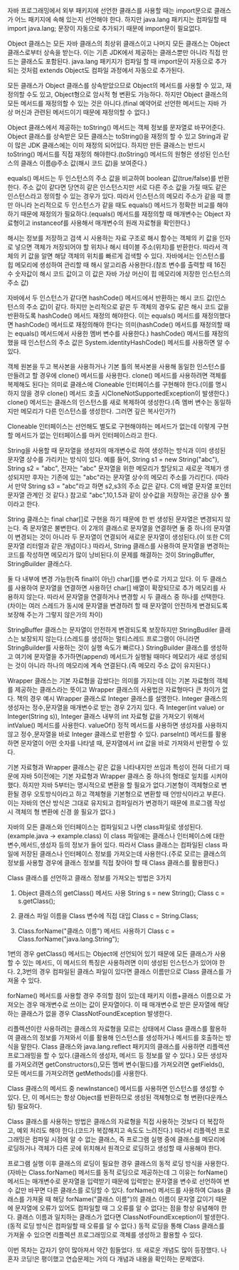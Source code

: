 자바 프로그래밍에서 외부 패키지에 선언한 클래스를 사용할 때는 import문으로 클래스가 어느 패키지에 속해 있는지 선언해야 한다. 하지만 java.lang 패키지는 컴파일할 때 import java.lang; 문장이 자동으로 추가되기 때문에 import문이 필요없다. 

Object 클래스는 모든 자바 클래스의 최상위 클래스이고 나머지 모든 클래스는 Object 클래스로부터 상속을 받는다. 이는 기존 JDK에서 제공하는 클래스뿐만 아니라 직접 만드는 클래스도 포함된다. java.lang 패키지가 컴파일 할 때 import문이 자동으로 추가되는 것처럼 extends Object도 컴파일 과정에서 자동으로 추가된다. 

모든 클래스가 Object 클래스를 상속받았으므로 Object의 메서드를 사용할 수 있고, 재정의할 수도 있고, Object형으로 암시적 형 변환도 가능하다. 하지만 Object 클래스의 모든 메서드를 재정의할 수 있는 것은 아니다.(final 예약어로 선언한 메서드는 자바 가상 머신과 관련된 메서드이기 때문에 재정의할 수 없다.)

Object 클래스에서 제공하는 toString() 메서드는 객체 정보를 문자열로 바꾸어준다. Object 클래스를 상속받은 모든 클래스는 toString()을 재정의 할 수 있고 String과 같이 많은 JDK 클래스에는 이미 재정의 되어있다. 하지만 만든 클래스는 반드시 toString() 메서드를 직접 재정의 해야한다.(toString() 메서드의 원형은 생성된 인스턴스의 클래스 이름@주소 값(해시 코드 값)을 보여준다.)

equals() 메서드는 두 인스턴스의 주소 값을 비교하여 boolean 값(true/false)를 반환한다. 주소 값이 같다면 당연히 같은 인스턴스지만 서로 다른 주소 값을 가질 때도 같은 인스턴스라고 정의할 수 있는 경우가 있다. 따라서 인스턴스의 메모리 주소가 같을 때 뿐만 아니라 논리적으로 두 인스턴스가 같을 때도 equals() 메서드가 정확한 비교를 해야 하기 때문에 재정의가 필요하다.(equals() 메서드를 재정의할 때 매개변수는 Object 자료형이고 instanceof를 사용해서 매개변수의 원래 자료형을 확인한다.)

해시는 정보를 저장하고 검색 시 사용하는 자료 구조로 해시 함수는 객체의 키 값을 인자로 넣으면 객체가 저장되어야 할 위치나 해시 테이블 주소(위치)를 반환한다. 따라서 객체의 키 값을 알면 해당 객체의 위치를 빠르게 검색할 수 있다. 자바에서는 인스턴스를 힙 메모리에 생성하여 관리할 때 해시 알고리즘 사용한다.(참조 변수를 출력할 때 16진수 숫자값이 해시 코드 값이고 이 값은 자바 가상 머신이 힙 메모리에 저장한 인스턴스의 주소 값)

자바에서 두 인스턴스가 같다면 hashCode() 메서드에서 반환하는 해시 코드 값(인스턴스의 주소 값)이 같다. 하지만 논리적으로 같은 두 객체의 경우도 같은 해시 코드 값을 반환하도록 hashCode() 메서드 재정의 해야한다. 이는 equals() 메서드를 재정의했다면 hashCode() 메서드로 재정의해야 한다는 의미(hashCode() 메서드를 재정의할 때는 equals() 메서드에서 사용한 멤버 변수를 사용한다.) hashCode() 메서드를 재정의했을 때 인스턴스의 주소 값은 System.identityHashCode() 메서드를 사용하면 알 수 있다.

객체 원본을 두고 복사본을 사용하거나 기본 틀의 복사본을 사용해 동일한 인스턴스를 만들려고 할 경우에 clone() 메서드를 사용한다. clone() 메서드를 사용하려면 객체를 복제해도 된다는 의미로 클래스에 Cloneable 인터페이스를 구현해야 한다.(이를 명시하지 않을 경우 clone() 메서드 호출 시CloneNotSupportedException이 발생한다.) clone() 메서드는 클래스의 인스턴스를 새로 복제하여 생성한다.(즉 멤버 변수는 동일하지만 메모리가 다른 인스턴스를 생성한다. 그러면 깊은 복사인가?)

Cloneable 인터페이스는 선언해도 별도로 구현해야하는 메서드가 없는데 이렇게 구현할 메서드가 없는 인터페이스를 마커 인터페이스라고 한다.

String을 사용할 때 문자열을 생성자의 매개변수로 하여 생성하는 방식과 이미 생성된 문자열 상수를 가리키는 방식이 있다. 예를 들어, String s1 = new String("abc"), String s2 = "abc", 전자는 "abc" 문자열을 위한 메모리가 할당되고 새로운 객체가 생성되지만 후자는 기존에 있는 "abc"라는 문자열 상수의 메모리 주소를 가리킨다. (따라서 만약 String s3 = "abc"라고 하면 s2,s3의 주소 값은 같다. C의 배열 문자열 포인터 문자열 관계인 것 같다.) 참고로 "abc",10,1.5과 같이 상수값을 저장하는 공간을 상수 풀이라고 한다.

String 클래스는 final char[]로 구현을 하기 때문에 한 번 생성된 문자열은 변경되지 않는다. 즉 문자열은 불변한다. 이 2개의 클래스로 문자열을 연결하면 둘 중 하나의 문자열이 변경되는 것이 아니라 두 문자열이 연결되어 새로운 문자열이 생성된다.(이 또한 C의 문자열 리터럴과 같은 개념이다.) 따라서, String 클래스를 사용하여 문자열을 변경하는 코드를 작성하면 메모리가 많이 낭비된다.이 문제를 해결하는 것이 StringBuffer, StringBuilder 클래스다.

둘 다 내부에 변경 가능한(즉 final이 아닌) char[]를 변수로 가지고 있다. 이 두 클래스를 사용하여 문자열을 연결하면 사용하던 char[] 배열이 확장되므로 추가 메모리를 사용하지 않는다. 따라서 문자열을 연결하거나 변경할 시 두 클래스 중 하나를 선택한다.(차이는 여러 스레드가 동시에 문자열을 변경하려 할 때 문자열이 안전하게 변경되도록 보장해 주는가 그렇지 않은가의 차이)

StringBuffer 클래스는 문자열이 안전하게 변경되도록 보장하지만 StringBudiler 클래스는 보장되지 않는다.(스레드를 생성하는 멀티스레드 프로그램이 아니라면 StringBuilder를 사용하는 것이 실행 속도가 빠르다.) StringBuilder 클래스를 생성하고 여기에 문자열을 추가하면(append) 메서드가 실행될 때마다 메모리가 새로 생성되는 것이 아니라 하나의 메모리에 계속 연결된다.(즉 메모리 주소 값이 유지된다.)

Wrapper 클래스는 기본 자료형을 감쌌다는 의미를 가지는데 이는 기본 자료형의 객체를 제공하는 클래스라는 뜻이고 Wrapper 클래스의 사용법은 자료형마다 큰 차이가 없다.
책의 경우 예시 Wrapper 클래스로 Integer 클래스를 설명한다. Integer 클래스의 생성자는 정수,문자열을 매개변수로 받는 경우 2가지 있다. 즉 Integer(int value) or Integer(String s)), Integer 클래스 내부의 int 자료형 값을 가져오기 위해서 intValue() 메서드를 사용한다.
valueOf() 정적 메서드를 사용하면 생성자를 사용하지 않고 정수,문자열을 바로 Integer 클래스로 반환할 수 있다. parseInt() 메서드를 활용하면 문자열이 어떤 숫자를 나타낼 때, 문자열에서 int 값을 바로 가져와서 반환할 수 있다.

기본 자료형과 Wrapper 클래스는 같은 값을 나타내지만 쓰임과 특성이 전혀 다르기 때문에 자바 5이전에는 기본 자료형과 Wrapper 클래스 중 하나의 형태로 일치를 시켜야했다. 하지만 자바 5부터는 명시적으로 변환을 할 필요가 없다.기본형이 객체형으로 변환될 경우 오토방식이라고 하고 객체형을 기본형으로 변환할 때 언방식이라고 부른다. 이는 자바의 연산 방식은 그대로 유지되고 컴파일러가 변경하기 때문에 프로그램 작성 시 객체의 형 변환에 신경 쓸 필요가 없다.)

자바의 모든 클래스와 인터페이스는 컴파일되고 나면 class파일로 생성된다.(example.java -> example.class) 이 class 파일에는 클래스나 인터페이스에 대한 변수,메서드,생성자 등의 정보가 들어 있다. 따라서 Class 클래스는 컴파일된 class 파일에 저장된 클래스나 인터페이스 정보를 가져오는데 사용한다.(주로 모르는 클래스의 정보를 사용할 경우에 클래스 정보를 직접 찾아야 할 때 Class 클래스를 활용한다.)

Class 클래스를 선언하고 클래스 정보를 가져오는 방법은 3가지 
1. Object 클래스의 getClass() 메서드 사용
String s = new String();
Class c = s.getClass();

2. 클래스 파일 이름을 Class 변수에 직접 대입
Class c = String.Class;

3. Class.forName("클래스 이름") 메서드 사용하기
Class c = Class.forName("java.lang.String");

1번의 경우 getClass() 메서드는 Object에 선언되어 있기 때문에 모든 클래스가 사용할 수 있는 메서드, 이 메서드의 특징은 사용하려면 이미 생성된 인스턴스가 있어야 한다. 2,3번의 경우 컴파일된 클래스 파일이 있다면 클래스 이름만으로 Class 클래스를 가져올 수 있다.

forName() 메서드를 사용할 경우 주의할 점이 있는데 패키지 이름+클래스 이름으로 가져오는 경우 매개변수로 쓰이는 값이 문자열이다. 이 때 매개변수로 받은 문자열에 해당하는 클래스가 없을 경우 ClassNotFoundException 발생한다.

리플렉션이란 사용하려는 클래스의 자료형을 모르는 상태에서 Class 클래스를 활용하여 클래스의 정보를 가져와서 이를 활용해 인스턴스를 생성하거나 메서드를 호출하는 방식을 말한다. Class 클래스와 java.lang.reflect 패키지의 클래스를 사용하면 리플렉션 프로그래밍을 할 수 있다.(클래스의 생성자, 메서드 등 정보를 알 수 있다.) 모든 생성자를 가져오려면 getConstructors(),모든 멤버 변수(필드)를 가져오려면 getFields(), 모든 메서드를 가져오려면 getMethods()를 사용한다.

Class 클래스의 메서드 중 newInstance() 메서드를 사용하면 인스턴스를 생성할 수 있다. 단, 이 메서드는 항상 Object를 반환하므로 생성된 객체형으로 형 변환(다운캐스팅) 필요하다.

Class 클래스를 사용하는 방법은 클래스의 자료형을 직접 사용하는 것보다 더 복잡하고, 예외 처리도 해야 한다.(코드가 복잡해지고 속도도 느려진다.) 따라서 리플렉션 프로그래밍은 컴파일 시점에 알 수 없는 클래스, 즉 프로그램 실행 중에 클래스를 메모리에 로딩하거나 객체가 다른 곳에 위치해서 원격으로 로딩하고 생성할 때 사용해야 한다.

프로그램 실행 이후 클래스의 로딩이 필요한 경우 클래스의 동적 로딩 방식을 사용한다.(자바는 Class.forName() 메서드를 동적 로딩으로 제공하는데 그 이유는 forName() 메서드는 매개변수로 문자열을 입력받기 때문에 입력받는 문자열을 변수로 선언하여 변수 값만 바꾸면 다른 클래스를 로딩할 수 있다. forName() 메서드를 사용하여 Class 클래스를 가져올 때 해당 forName("클래스 이름")의 클래스 이름이 문자열 값이기 때문에 문자열에 오류가 있어도 컴파일할 때 그 오류를 알 수 없다는 점을 항상 유념해야 한다. 클래스 이름과 일치하는 클래스가 없다면 ClassNotFoundException이 발생한다.(동적 로딩 방식은 컴파일할 때 오류를 알 수 없다.) 동적 로딩을 통해 Class 클래스를 가져올 수 있으면 리플렉션 프로그래밍으로 객체를 생성하고 활용할 수 있다.

이번 목차는 갑자기 양이 많아져서 약간 힘들었다. 또 새로운 개념도 많이 등장했다. 나 혼자 코딩!은 평이했고 연습문제는 거의 다 개념과 내용을 확인하는 문제였다.
